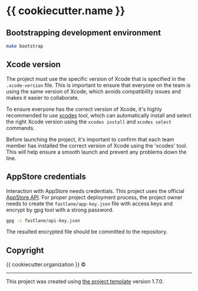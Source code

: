 # {{ cookiecutter.name }}

<!--- A place for CI status badge --->

## Bootstrapping development environment
```sh
make bootstrap
```

## Xcode version
The project must use the specific version of Xcode that is specified in the `.xcode-version` file. This is important to ensure that everyone on the team is using the same version of Xcode, which avoids compatibility issues and makes it easier to collaborate.

To ensure everyone has the correct version of Xcode, it's highly recommended to use [xcodes](https://github.com/RobotsAndPencils/xcodes) tool, which can automatically install and select the right Xcode version using the `xcodes install` and `xcodes select` commands.

Before launching the project, it's important to confirm that each team member has installed the correct version of Xcode using the 'xcodes' tool. This will help ensure a smooth launch and prevent any problems down the line.

## AppStore credentials

Interaction with AppStore needs credentials. This project uses the official [AppStore API](https://docs.fastlane.tools/app-store-connect-api). For proper project deployment process, the project owner needs to create the `fastlane/app-key.json` file with access keys and encrypt by gpg tool with a strong password.
```sh
gpg -c fastlane/api-key.json
```
The resulted encrypted file should be committed to the repository.

## Copyright

{{ cookiecutter.organization }} ©

---

This project was created using [the project template](https://github.com/alphatroya/swift-project-template) version 1.7.0.
